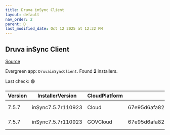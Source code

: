 ```yaml
---
title: Druva inSync Client
layout: default
nav_order: 2
parent: D
last_modified_date: Oct 12 2025 at 12:32 PM
---
```


## Druva inSync Client

[Source](https://docs.druva.com/005_inSync_Client)

Evergreen app: `DruvainSyncClient`. Found **2** installers.

Last check: 🟢

| Version | InstallerVersion   | CloudPlatform | Md5sum                                   | Type | URI                                                                                                                                                                            |
| ------- | ------------------ | ------------- | ---------------------------------------- | ---- | ------------------------------------------------------------------------------------------------------------------------------------------------------------------------------ |
| 7.5.7   | inSync7.5.7r110923 | Cloud         | 67e95d6afa8260d8373d2c47f827676366cdb162 | msi  | [https://downloads.druva.com/downloads/inSync/Windows/7.5.7/inSync7.5.7r110923.msi](https://downloads.druva.com/downloads/inSync/Windows/7.5.7/inSync7.5.7r110923.msi)         |
| 7.5.7   | inSync7.5.7r110923 | GOVCloud      | 67e95d6afa8260d8373d2c47f827676366cdb162 | msi  | [https://downloads.druva.com/downloads/inSync/Windows/7.5.7_Gov/inSync7.5.7r110923.msi](https://downloads.druva.com/downloads/inSync/Windows/7.5.7_Gov/inSync7.5.7r110923.msi) |
